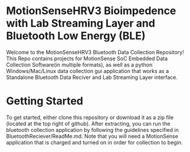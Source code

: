 # MotionSenseHRV3 Bioimpedence with Lab Streaming Layer and Bluetooth Low Energy (BLE)


Welcome to the MotionSenseHRV3 Bluetooth Data Collection Repository! This Repo contains projects for MotionSense SoC Embedded Data Collection Software(in multiple formats), as well as a python Windows/Mac/Linux data collection gui application that works as a Standalone Bluetooth Data Reciver and Lab Streaming Layer interface.

# Getting Started

To get started, either clone this repository or download it as a zip file (located at the top right of github). After extracting, you can run the bluetooth collection application by following the guidelines specified in BluetoothReciever/ReadMe.md. Note that you will need a MotionSense application that is charged and turned on in order for collection to begin.
